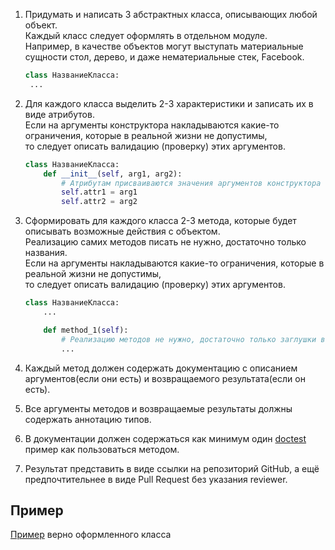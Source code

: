 1. Придумать и написать 3 абстрактных класса, описывающих любой объект.  
   Каждый класс следует оформлять в отдельном модуле.  
   Например, в качестве объектов могут выступать материальные сущности стол, дерево, и даже нематериальные стек, Facebook.
    ```python
    class НазваниеКласса:
     ...
    ```
2. Для каждого класса выделить 2-3 характеристики и записать их в виде атрибутов.  
    Если на аргументы конструктора накладываются какие-то ограничения, которые в реальной жизни не допустимы,  
    то следует описать валидацию (проверку) этих аргументов. 
    ```python
    class НазваниеКласса:
        def __init__(self, arg1, arg2):
            # Атрибутам присваиваются значения аргументов конструктора объекта
            self.attr1 = arg1
            self.attr2 = arg2
    ```
3. Сформировать для каждого класса 2-3 метода, которые будет описывать возможные действия с объектом.  
   Реализацию самих методов писать не нужно, достаточно только названия.  
   Если на аргументы накладываются какие-то ограничения, которые в реальной жизни не допустимы,  
   то следует описать валидацию (проверку) этих аргументов. 
    ```python
    class НазваниеКласса:
        ...
    
        def method_1(self):
            # Реализацию методов не нужно, достаточно только заглушки в виде троеточия
            ...
    ```
   
4. Каждый метод должен содержать документацию с описанием аргументов(если они есть) и возвращаемого результата(если он есть).
5. Все аргументы методов и возвращаемые результаты должны содержать аннотацию типов.
6. В документации должен содержаться как минимум один [doctest](https://docs.python.org/3/library/doctest.html) пример как пользоваться методом. 
7. Результат представить в виде ссылки на репозиторий GitHub, 
   а ещё предпочтительнее в виде Pull Request без указания reviewer.

## Пример
[Пример](https://github.com/aeksei/PythonPY200_class_sample/blob/master/example.py) верно оформленного класса

